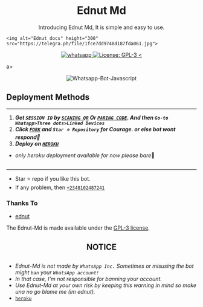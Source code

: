  <h1 align="center"> Ednut Md </h1> 
<p align="center"> Introducing Ednut Md, It is simple and easy to use. </p>

>
    <img alt="Ednut docs" height="300" src="https://telegra.ph/file/1fce7dd9748d187fda061.jpg">
  </a>
</p>
    
   
   
<p align="center">
  <a href="https://wa.me/2348102487241?text=Hi+Bro--+I+Need+Help.+I+messaged+you+from+Ednut-Md+Repo" target="_blank">
    <img alt="whatsapp" src="https://img.shields.io/badge/ Whatsapp -25D366?style=for-the-badge&logo=whatsapp&logoColor=white" />
  </a>
  <a aria-label="Ednut-Md is free to use" href="https://github.com/Ednut001/Ednut-Md/blob/main/LICENCE" target="_blank">
    <img alt="License: GPL-3" src="https://badges.frapsoft.com/os/gpl/gpl.png?v=103)](https://opensource.org/licenses/GPL-3.0/" target="_blank" />
  </a>
  <a aria-label="Ednut_Md is free to use" href="https://youtube.com/@suhailtechinfo" target="_blank">
    <
  </a>

</p>

a>
</p>
<p align="center">
  <img title="Whatsapp-Bot-Javascript" src="https://img.shields.io/badge/Javascript-363303?style=for-the-badge&logo=javascript&logoColor=c6c631"></img>
</p>

   
## Deployment Methods
---
1.  ***Get `SESSION ID` by [`SCANING QR`](https://ednut-md-session.onrender.com/qr) Or [`PARING CODE`](https://ednut-md-session.onrender.com/pair). And then `Go-to Whatapp>Three dots>Linked Devices`***
2.  ***Click [`FORK`](https://github.com/Ednut001/Ednut-Md/fork) and `Star ⭐ Repository` for Courage. or else bot wont respond🤦***
5.  ***Deploy on [`HEROKU`](https://dashboard.heroku.com/new?template=https://github.com/Ednut001/Ednut-Md)***
- *only heroku deployment available for now please bare*🤝

##
---


- Star ⭐ repo if you like this bot.
- If any problem, then [`+2348102487241`](https://wa.me/2348102487241)


### Thanks To
- [ednut](https://github.com/Ednut001) 


The Ednut-Md is made available under the [GPL-3 license](https://github.com/Ednut001/ednut-Md/blob/main/LICENCE).


<h2 align="center">  NOTICE
</h2>
   
## 
- *Ednut-Md is not made by `WhatsApp Inc.` Sometimes or misusing the bot might `ban` your `WhatsApp account!`*
- *In that case, I'm not responsible for banning your account.*
- *Use Ednut-Md at your own risk by keeping this warning in mind so make una no go blame me (im ednut).*
- [`heroku`]( https://dashboard.heroku.com/new?template=http://Ednut001/Ednut-Md)
